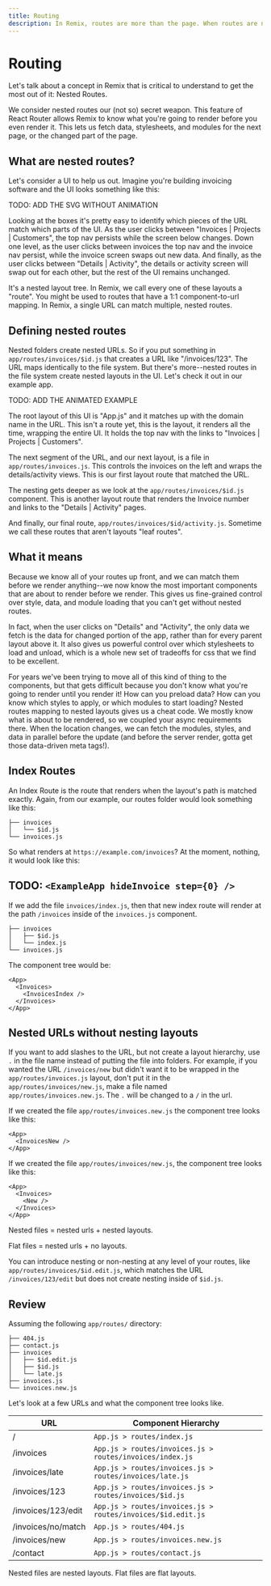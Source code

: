 ```yaml
---
title: Routing
description: In Remix, routes are more than the page. When routes are nested we're able to know a little more about your app than a single page, and do a lot more because of it.
---
```


# Routing

Let's talk about a concept in Remix that is critical to understand to get the most out of it: Nested Routes.

We consider nested routes our (not so) secret weapon. This feature of React Router allows Remix to know what you're going to render before you even render it. This lets us fetch data, stylesheets, and modules for the next page, or the changed part of the page.

## What are nested routes?

Let's consider a UI to help us out. Imagine you're building invoicing software and the UI looks something like this:

TODO: ADD THE SVG WITHOUT ANIMATION

Looking at the boxes it's pretty easy to identify which pieces of the URL match which parts of the UI. As the user clicks between "Invoices | Projects | Customers", the top nav persists while the screen below changes. Down one level, as the user clicks between invoices the top nav and the invoice nav persist, while the invoice screen swaps out new data. And finally, as the user clicks between "Details | Activity", the details or activity screen will swap out for each other, but the rest of the UI remains unchanged.

It's a nested layout tree. In Remix, we call every one of these layouts a "route". You might be used to routes that have a 1:1 component-to-url mapping. In Remix, a single URL can match multiple, nested routes.

## Defining nested routes

Nested folders create nested URLs. So if you put something in `app/routes/invoices/$id.js` that creates a URL like "/invoices/123". The URL maps identically to the file system. But there's more--nested routes in the file system create nested layouts in the UI. Let's check it out in our example app.

TODO: ADD THE ANIMATED EXAMPLE

The root layout of this UI is "App.js" and it matches up with the domain name in the URL. This isn't a route yet, this is the layout, it renders all the time, wrapping the entire UI. It holds the top nav with the links to "Invoices | Projects | Customers".

The next segment of the URL, and our next layout, is a file in `app/routes/invoices.js`. This controls the invoices on the left and wraps the details/activity views. This is our first layout route that matched the URL.

The nesting gets deeper as we look at the `app/routes/invoices/$id.js` component. This is another layout route that renders the Invoice number and links to the "Details | Activity" pages.

And finally, our final route, `app/routes/invoices/$id/activity.js`. Sometime we call these routes that aren't layouts "leaf routes".

## What it means

Because we know all of your routes up front, and we can match them before we render anything--we now know the most important components that are about to render before we render. This gives us fine-grained control over style, data, and module loading that you can't get without nested routes.

In fact, when the user clicks on "Details" and "Activity", the only data we fetch is the data for changed portion of the app, rather than for every parent layout above it. It also gives us powerful control over which stylesheets to load and unload, which is a whole new set of tradeoffs for css that we find to be excellent.

For years we've been trying to move all of this kind of thing to the components, but that gets difficult because you don't know what you're going to render until you render it! How can you preload data? How can you know which styles to apply, or which modules to start loading? Nested routes mapping to nested layouts gives us a cheat code. We mostly know what is about to be rendered, so we coupled your async requirements there. When the location changes, we can fetch the modules, styles, and data in parallel before the update (and before the server render, gotta get those data-driven meta tags!).

## Index Routes

An Index Route is the route that renders when the layout's path is matched exactly. Again, from our example, our routes folder would look something like this:

```
├── invoices
│   └── $id.js
└── invoices.js
```

So what renders at `https://example.com/invoices`? At the moment, nothing, it would look like this:

## TODO: `<ExampleApp hideInvoice step={0} />`

If we add the file `invoices/index.js`, then that new index route will render at the path `/invoices` inside of the `invoices.js` component.

```
├── invoices
│   ├── $id.js
│   └── index.js
└── invoices.js
```

The component tree would be:

```tsx
<App>
  <Invoices>
    <InvoicesIndex />
  </Invoices>
</App>
```

## Nested URLs without nesting layouts

If you want to add slashes to the URL, but not create a layout hierarchy, use `.` in the file name instead of putting the file into folders. For example, if you wanted the URL `/invoices/new` but didn't want it to be wrapped in the `app/routes/invoices.js` layout, don't put it in the `app/routes/invoices/new.js`, make a file named `app/routes/invoices.new.js`. The `.` will be changed to a `/` in the url.

If we created the file `app/routes/invoices.new.js` the component tree looks like this:

```tsx
<App>
  <InvoicesNew />
</App>
```

If we created the file `app/routes/invoices/new.js`, the component tree looks like this:

```tsx
<App>
  <Invoices>
    <New />
  </Invoices>
</App>
```

Nested files = nested urls + nested layouts.

Flat files = nested urls + no layouts.

You can introduce nesting or non-nesting at any level of your routes, like `app/routes/invoices/$id.edit.js`, which matches the URL `/invoices/123/edit` but does not create nesting inside of `$id.js`.

## Review

Assuming the following `app/routes/` directory:

```
├── 404.js
├── contact.js
├── invoices
│   ├── $id.edit.js
│   ├── $id.js
│   └── late.js
├── invoices.js
└── invoices.new.js
```

Let's look at a few URLs and what the component tree looks like.

| URL                | Component Hierarchy                                         |
| ------------------ | ----------------------------------------------------------- |
| /                  | `App.js > routes/index.js`                                  |
| /invoices          | `App.js > routes/invoices.js > routes/invoices/index.js`    |
| /invoices/late     | `App.js > routes/invoices.js > routes/invoices/late.js`     |
| /invoices/123      | `App.js > routes/invoices.js > routes/invoices/$id.js`      |
| /invoices/123/edit | `App.js > routes/invoices.js > routes/invoices/$id.edit.js` |
| /invoices/no/match | `App.js > routes/404.js`                                    |
| /invoices/new      | `App.js > routes/invoices.new.js`                           |
| /contact           | `App.js > routes/contact.js`                                |

Nested files are nested layouts. Flat files are flat layouts.
